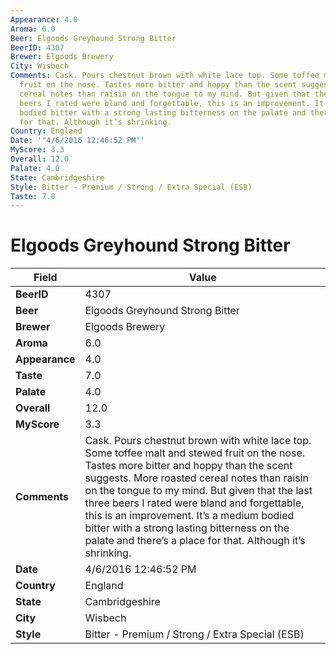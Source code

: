 ```yaml
---
Appearance: 4.0
Aroma: 6.0
Beer: Elgoods Greyhound Strong Bitter
BeerID: 4307
Brewer: Elgoods Brewery
City: Wisbech
Comments: Cask. Pours chestnut brown with white lace top. Some toffee malt and stewed
  fruit on the nose. Tastes more bitter and hoppy than the scent suggests. More roasted
  cereal notes than raisin on the tongue to my mind. But given that the last three
  beers I rated were bland and forgettable, this is an improvement. It’s a medium
  bodied bitter with a strong lasting bitterness on the palate and there’s a place
  for that. Although it’s shrinking.
Country: England
Date: '"4/6/2016 12:46:52 PM"'
MyScore: 3.3
Overall: 12.0
Palate: 4.0
State: Cambridgeshire
Style: Bitter - Premium / Strong / Extra Special (ESB)
Taste: 7.0
---
```


# Elgoods Greyhound Strong Bitter

| Field         | Value |
|---------------|-------|
| **BeerID** | 4307 |
| **Beer** | Elgoods Greyhound Strong Bitter |
| **Brewer** | Elgoods Brewery |
| **Aroma** | 6.0 |
| **Appearance** | 4.0 |
| **Taste** | 7.0 |
| **Palate** | 4.0 |
| **Overall** | 12.0 |
| **MyScore** | 3.3 |
| **Comments** | Cask. Pours chestnut brown with white lace top. Some toffee malt and stewed fruit on the nose. Tastes more bitter and hoppy than the scent suggests. More roasted cereal notes than raisin on the tongue to my mind. But given that the last three beers I rated were bland and forgettable, this is an improvement. It’s a medium bodied bitter with a strong lasting bitterness on the palate and there’s a place for that. Although it’s shrinking. |
| **Date** | 4/6/2016 12:46:52 PM |
| **Country** | England |
| **State** | Cambridgeshire |
| **City** | Wisbech |
| **Style** | Bitter - Premium / Strong / Extra Special (ESB) |
